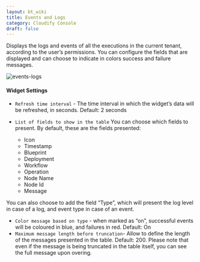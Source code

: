 ```yaml
---
layout: bt_wiki
title: Events and Logs
category: Cloudify Console
draft: false
---
```

Displays the logs and events of all the executions in the current tenant, according to the user’s permissions. You can configure the fields that are displayed and can choose to indicate in colors success and failure messages.

![events-logs]( /images/ui/widgets/events-logs-2.png )

#### Widget Settings
* `Refresh time interval` - The time interval in which the widget’s data will be refreshed, in seconds. Default: 2 seconds
* `List of fields to show in the table` You can choose which fields to present. By default, these are the fields presented: 

   * Icon
   * Timestamp
   * Blueprint
   * Deployment
   * Workflow
   * Operation
   * Node Name
   * Node Id
   * Message
   
You can also choose to add the field “Type”, which will present the log level in case of a log, and event type in case of an event. 
* `Color message based on type` - when marked as “on”, successful events will be coloured in blue, and failures in red. Default: On
* `Maximum message length before truncation`- Allow to define the length of the messages presented in the table. Default: 200. Please note that even if the message is being truncated in the table itself, you can see the full message upon overing. 